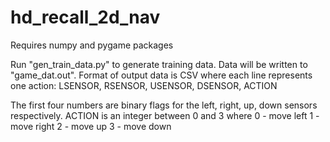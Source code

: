# hd_recall_2d_nav

Requires numpy and pygame packages

Run "gen_train_data.py" to generate training data.
Data will be written to "game_dat.out".
Format of output data is CSV where each line represents one action:
    LSENSOR, RSENSOR, USENSOR, DSENSOR, ACTION

The first four numbers are binary flags for the left, right, up, down sensors 
respectively. ACTION is an integer between 0 and 3 where
    0 - move left
    1 - move right
    2 - move up
    3 - move down

